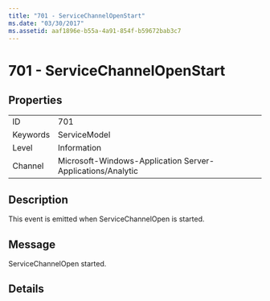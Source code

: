 ```yaml
---
title: "701 - ServiceChannelOpenStart"
ms.date: "03/30/2017"
ms.assetid: aaf1896e-b55a-4a91-854f-b59672bab3c7
---
```

# 701 - ServiceChannelOpenStart

## Properties  
  
|||  
|-|-|  
|ID|701|  
|Keywords|ServiceModel|  
|Level|Information|  
|Channel|Microsoft-Windows-Application Server-Applications/Analytic|  
  
## Description  

 This event is emitted when ServiceChannelOpen is started.  
  
## Message  

 ServiceChannelOpen started.  
  
## Details
